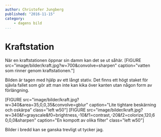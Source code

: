 ```yaml
---
author: Christofer Jungberg
published: "2016-11-15"
category:
    - dagens bild
...
```

Kraftstation
==================================
När en kraftstationen öppnar sin damm kan det se ut såhär.
[FIGURE src="image/bilder/kraft.jpg?w=700&convolve=sharpen" caption="vatten som rinner genom kraftstationen."]

<!--more-->
Bilden är tagen med hjälp av ett långt stativ. Det finns ett högt staket för sjävla fallet som gör att man inte kan kika över kanten utan någon form av förlängning.

[FIGURE src="image/bilder/kraft.jpg?w=340&area=35,0,0,35&convolve=gblur" caption="Lite tightare beskärning och oskärpa" class="left w50"]
[FIGURE src="image/bilder/kraft.jpg?w=340&f=grayscale&f0=brightness,-10&f1=contrast,-20&f2=colorize,120,60,0,0&sharpen" caption="En kompott av olika filter" class="left w50"]

Bilder i bredd kan se ganska trevligt ut tycker jag.
